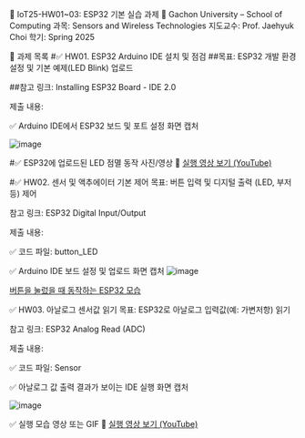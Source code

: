 📘 IoT25-HW01~03: ESP32 기본 실습 과제
🏫 Gachon University – School of Computing
과목: Sensors and Wireless Technologies
지도교수: Prof. Jaehyuk Choi
학기: Spring 2025

🧩 과제 목록
#✅ HW01. ESP32 Arduino IDE 설치 및 점검
##목표: ESP32 개발 환경 설정 및 기본 예제(LED Blink) 업로드

##참고 링크:
Installing ESP32 Board - IDE 2.0

제출 내용:

✅ Arduino IDE에서 ESP32 보드 및 포트 설정 화면 캡처

![image](https://github.com/user-attachments/assets/06ad3e5a-f582-49ad-bbc7-762583af4bf9)


#✅ ESP32에 업로드된 LED 점멸 동작 사진/영상
🔗 [실행 영상 보기 (YouTube)](https://youtube.com/shorts/v0tBj6gvC-E)

#✅ HW02. 센서 및 액추에이터 기본 제어
목표: 버튼 입력 및 디지털 출력 (LED, 부저 등) 제어

참고 링크:
ESP32 Digital Input/Output

제출 내용:

✅ 코드 파일: button_LED

✅ Arduino IDE 보드 설정 및 업로드 화면 캡처
![image](https://github.com/user-attachments/assets/e6fa8456-1010-4c1d-ae69-e49ecc0cd19f)


[버튼을 눌렀을 때 동작하는 ESP32 모습](https://youtube.com/shorts/QkENaNEgD1Y)

✅ HW03. 아날로그 센서값 읽기
목표: ESP32로 아날로그 입력값(예: 가변저항) 읽기

참고 링크:
ESP32 Analog Read (ADC)

제출 내용:

✅ 코드 파일: Sensor

✅ 아날로그 값 출력 결과가 보이는 IDE 실행 화면 캡처

![image](https://github.com/user-attachments/assets/77fe0268-430a-4f68-b3cc-fc11173d8635)


✅ 실행 모습 영상 또는 GIF
🔗 [실행 영상 보기 (YouTube)](https://youtube.com/shorts/2rdASFtEu4k)
